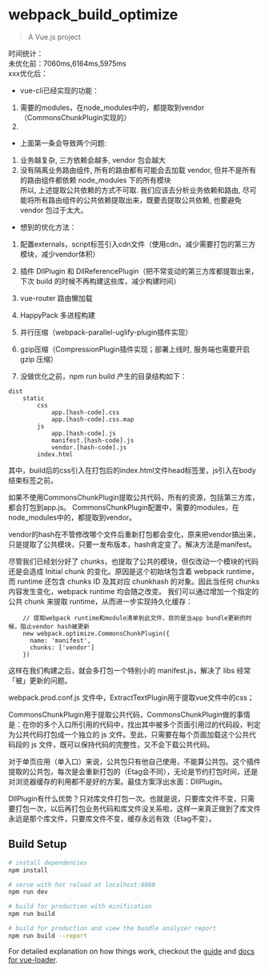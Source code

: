 # webpack_build_optimize

> A Vue.js project

时间统计：  
未优化前：7060ms,6164ms,5975ms  
xxx优化后：

* vue-cli已经实现的功能：
1. 需要的modules，在node_modules中的，都提取到vendor（CommonsChunkPlugin实现的）
1. 

* 上面第一条会导致两个问题:  
1. 业务越复杂, 三方依赖会越多, vendor 包会越大
2. 没有隔离业务路由组件, 所有的路由都有可能会去加载 vendor, 但并不是所有的路由组件都依赖 node_modules 下的所有模块  
所以, 上述提取公共依赖的方式不可取. 我们应该去分析业务依赖和路由, 尽可能将所有路由组件的公共依赖提取出来，既要去提取公共依赖, 也要避免 vendor 包过于太大。

* 想到的优化方法：
1. 配置externals，script标签引入cdn文件（使用cdn，减少需要打包的第三方模块，减少vendor体积）
1. 插件 DllPlugin 和 DllReferencePlugin（把不常变动的第三方库都提取出来，下次 build 的时候不再构建这些库，减少构建时间）
1. vue-router 路由懒加载
1. HappyPack 多进程构建
1. 并行压缩（webpack-parallel-uglify-plugin插件实现）
1. gzip压缩（CompressionPlugin插件实现；部署上线时, 服务端也需要开启 gzip 压缩）

1. 没做优化之前，npm run build 产生的目录结构如下：
```
dist
    static
        css
            app.[hash-code].css
            app.[hash-code].css.map
        js
            app.[hash-code].js
            manifest.[hash-code].js
            vendor.[hash-code].js
        index.html
```
其中，build后的css引入在打包后的index.html文件head标签里，js引入在body结束标签之前。 

如果不使用CommonsChunkPlugin提取公共代码，所有的资源，包括第三方库，都会打包到app.js。
CommonsChunkPlugin配置中，需要的modules，在node_modules中的，都提取到vendor。

vendor的hash在不管修改哪个文件后重新打包都会变化，原来把vendor搞出来，只是提取了公共模块，只要一发布版本，hash肯定变了。解决方法是manifest。

尽管我们已经划分好了 chunks，也提取了公共的模块，但仅改动一个模块的代码还是会造成 Initial chunk 的变化。原因是这个初始块包含着 webpack runtime，而 runtime 还包含 chunks ID 及其对应 chunkhash 的对象。因此当任何 chunks 内容发生变化，webpack runtime 均会随之改变。
我们可以通过增加一个指定的公共 chunk 来提取 runtime，从而进一步实现持久化缓存：
```
    // 提取webpack runtime和module清单到此文件，目的是当app bundle更新的时候，阻止vendor hash被更新
    new webpack.optimize.CommonsChunkPlugin({
      name: 'manifest',
      chunks: ['vendor']
    })
```
这样在我们构建之后，就会多打包一个特别小的 manifest.js，解决了 libs 经常「被」更新的问题。

webpack.prod.conf.js 文件中，ExtractTextPlugin用于提取vue文件中的css；

CommonsChunkPlugin用于提取公共代码，CommonsChunkPlugin做的事情是：在你的多个入口所引用的代码中，找出其中被多个页面引用过的代码段，判定为公共代码打包成一个独立的 js 文件。至此，只需要在每个页面加载这个公共代码段的 js 文件，既可以保持代码的完整性，又不会下载公共代码。

对于单页应用（单入口）来说，公共包只有他自己使用，不能算公共包。这个插件提取的公共包，每次是会重新打包的（Etag会不同），无论是节约打包时间，还是对浏览器缓存的利用都不是好的方案。最佳方案浮出水面：DllPlugin。

DllPlugin有什么优势？只对库文件打包一次。也就是说，只要库文件不变，只需要打包一次，以后再打包业务代码和库文件没关系啦，这样一来真正做到了库文件永远是那个库文件，只要库文件不变，缓存永远有效（Etag不变）。

## Build Setup

``` bash
# install dependencies
npm install

# serve with hot reload at localhost:8080
npm run dev

# build for production with minification
npm run build

# build for production and view the bundle analyzer report
npm run build --report
```

For detailed explanation on how things work, checkout the [guide](http://vuejs-templates.github.io/webpack/) and [docs for vue-loader](http://vuejs.github.io/vue-loader).
